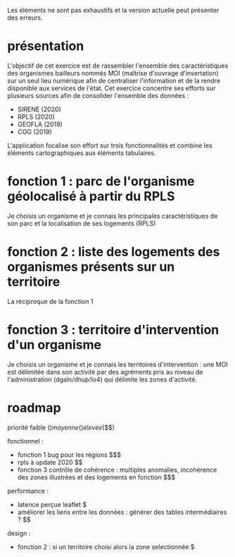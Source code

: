 Les éléments ne sont pas exhaustifs et la version actuelle peut présenter des erreurs. 

# présentation 

L'objectif de cet exercice est de rassembler l'ensemble des caractéristiques des organismes bailleurs nommés MOI (maîtrise d'ouvrage d'insertation) sur un seul lieu numérique afin de centraliser l'information et de la rendre disponible aux services de l'état. Cet exercice concentre ses efforts sur plusieurs sources afin de consolider l'ensemble des données :
* SIRENE (2020)
* RPLS (2020)
* GEOFLA (2019)
* COG (2019)

L'application focalise son effort sur trois fonctionnalités et combine les éléments cartographiques aux éléments tabulaires. 

# fonction 1 : parc de l'organisme géolocalisé à partir du RPLS 

Je choisis un organisme et je connais les principales caractéristiques de son parc et la localisation de ses logements (RPLS)

# fonction 2 : liste des logements des organismes présents sur un territoire

La réciproque de la fonction 1 

# fonction 3 : territoire d'intervention d'un organisme

Je choisis un organisme et je connais les territoires d'intervention : une MOI est délimitée dans son activité par des agréments pris au niveau de l'administration (dgaln/dhup/lo4) qui délimite les zones d'activité. 

# roadmap 
priorité faible ($) moyenne ($$) élevée ($$$)

fonctionnel : 
* fonction 1 bug pour les régions $$$
* rpls à update 2020 $$
* fonction 3 contrôle de cohérence : multiples anomalies, incohérence des zones illustrées et des logements en fonction $$$

performance : 
* latence perçue leaflet $
* améliorer les liens entre les données : générer des tables intermédiaires ? $$

design :
* fonction 2 : si un territoire choisi alors la zone selectionnée $
